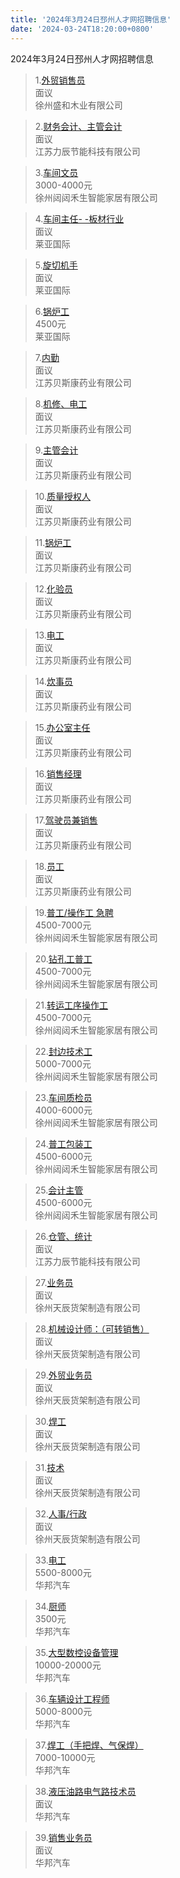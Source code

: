 ```yaml
---
title: '2024年3月24日邳州人才网招聘信息'
date: '2024-03-24T18:20:00+0800'
---
```

2024年3月24日邳州人才网招聘信息
<!--more-->
>1.[外贸销售员](https://www.pzhr.com/job/17865.html)<br>
>面议<br>
>徐州盛和木业有限公司

>2.[财务会计、主管会计](https://www.pzhr.com/job/18017.html)<br>
>面议<br>
>江苏力辰节能科技有限公司

>3.[车间文员](https://www.pzhr.com/job/18102.html)<br>
>3000-4000元<br>
>徐州闼闼禾生智能家居有限公司

>4.[车间主任- -板材行业](https://www.pzhr.com/job/17918.html)<br>
>面议<br>
>莱亚国际

>5.[旋切机手](https://www.pzhr.com/job/17917.html)<br>
>面议<br>
>莱亚国际

>6.[锅炉工](https://www.pzhr.com/job/17916.html)<br>
>4500元<br>
>莱亚国际

>7.[内勤](https://www.pzhr.com/job/17982.html)<br>
>面议<br>
>江苏贝斯康药业有限公司

>8.[机修、电工](https://www.pzhr.com/job/17452.html)<br>
>面议<br>
>江苏贝斯康药业有限公司

>9.[主管会计](https://www.pzhr.com/job/16760.html)<br>
>面议<br>
>江苏贝斯康药业有限公司

>10.[质量授权人](https://www.pzhr.com/job/17718.html)<br>
>面议<br>
>江苏贝斯康药业有限公司

>11.[锅炉工](https://www.pzhr.com/job/16378.html)<br>
>面议<br>
>江苏贝斯康药业有限公司

>12.[化验员](https://www.pzhr.com/job/16376.html)<br>
>面议<br>
>江苏贝斯康药业有限公司

>13.[电工](https://www.pzhr.com/job/15409.html)<br>
>面议<br>
>江苏贝斯康药业有限公司

>14.[炊事员](https://www.pzhr.com/job/17578.html)<br>
>面议<br>
>江苏贝斯康药业有限公司

>15.[办公室主任](https://www.pzhr.com/job/14704.html)<br>
>面议<br>
>江苏贝斯康药业有限公司

>16.[销售经理](https://www.pzhr.com/job/16160.html)<br>
>面议<br>
>江苏贝斯康药业有限公司

>17.[驾驶员兼销售](https://www.pzhr.com/job/16159.html)<br>
>面议<br>
>江苏贝斯康药业有限公司

>18.[员工](https://www.pzhr.com/job/14705.html)<br>
>面议<br>
>江苏贝斯康药业有限公司

>19.[普工/操作工 急聘](https://www.pzhr.com/job/17979.html)<br>
>4500-7000元<br>
>徐州闼闼禾生智能家居有限公司

>20.[钻孔工普工](https://www.pzhr.com/job/17964.html)<br>
>4500-7000元<br>
>徐州闼闼禾生智能家居有限公司

>21.[转运工序操作工](https://www.pzhr.com/job/17963.html)<br>
>4500-7000元<br>
>徐州闼闼禾生智能家居有限公司

>22.[封边技术工](https://www.pzhr.com/job/17962.html)<br>
>5000-7000元<br>
>徐州闼闼禾生智能家居有限公司

>23.[车间质检员](https://www.pzhr.com/job/17935.html)<br>
>4000-6000元<br>
>徐州闼闼禾生智能家居有限公司

>24.[普工包装工](https://www.pzhr.com/job/17934.html)<br>
>4500-6000元<br>
>徐州闼闼禾生智能家居有限公司

>25.[会计主管](https://www.pzhr.com/job/18070.html)<br>
>4500-6000元<br>
>徐州闼闼禾生智能家居有限公司

>26.[仓管、统计](https://www.pzhr.com/job/18104.html)<br>
>面议<br>
>江苏力辰节能科技有限公司

>27.[业务员](https://www.pzhr.com/job/18122.html)<br>
>面议<br>
>徐州天辰货架制造有限公司

>28.[机械设计师：（可转销售）](https://www.pzhr.com/job/18121.html)<br>
>面议<br>
>徐州天辰货架制造有限公司

>29.[外贸业务员](https://www.pzhr.com/job/18120.html)<br>
>面议<br>
>徐州天辰货架制造有限公司

>30.[焊工](https://www.pzhr.com/job/16166.html)<br>
>面议<br>
>徐州天辰货架制造有限公司

>31.[技术](https://www.pzhr.com/job/16068.html)<br>
>面议<br>
>徐州天辰货架制造有限公司

>32.[人事/行政](https://www.pzhr.com/job/16049.html)<br>
>面议<br>
>徐州天辰货架制造有限公司

>33.[电工](https://www.pzhr.com/job/18004.html)<br>
>5500-8000元<br>
>华邦汽车

>34.[厨师](https://www.pzhr.com/job/17885.html)<br>
>3500元<br>
>华邦汽车

>35.[大型数控设备管理](https://www.pzhr.com/job/13598.html)<br>
>10000-20000元<br>
>华邦汽车

>36.[车辆设计工程师](https://www.pzhr.com/job/12633.html)<br>
>5000-8000元<br>
>华邦汽车

>37.[焊工（手把焊、气保焊）](https://www.pzhr.com/job/13205.html)<br>
>7000-10000元<br>
>华邦汽车

>38.[液压油路电气路技术员](https://www.pzhr.com/job/12792.html)<br>
>面议<br>
>华邦汽车

>39.[销售业务员](https://www.pzhr.com/job/12529.html)<br>
>面议<br>
>华邦汽车

